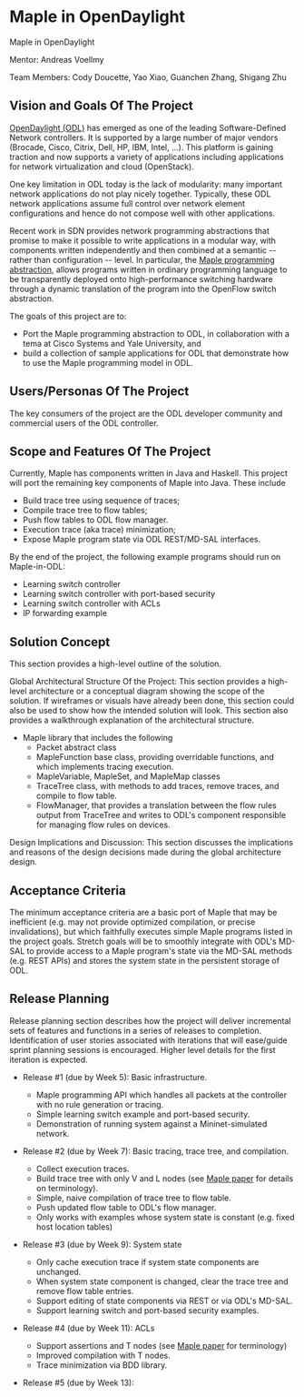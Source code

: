 # Maple in OpenDaylight
Maple in OpenDaylight

Mentor: Andreas Voellmy

Team Members: Cody Doucette, Yao Xiao, Guanchen Zhang, Shigang Zhu

## Vision and Goals Of The Project

[OpenDaylight (ODL)](http://www.opendaylight.org) has emerged as one of the leading Software-Defined Network controllers. It is supported by a large number of major vendors (Brocade, Cisco, Citrix, Dell, HP, IBM, Intel, …). This platform is gaining traction and now supports a variety of applications including applications for network virtualization and cloud (OpenStack).

One key limitation in ODL today is the lack of modularity: many important network applications do not play nicely together. Typically, these ODL network applications assume full control over network element configurations and hence do not compose well with other applications.

Recent work in SDN provides network programming abstractions that promise to make it possible to write applications in a modular way, with components written independently and then combined at a semantic -- rather than configuration -- level. In particular, the [Maple programming abstraction](http://haskell.cs.yale.edu/wp-content/uploads/2013/08/comm282-voellmy.pdf), allows programs written in ordinary programming language to be transparently deployed onto high-performance switching hardware through a dynamic translation of the program into the OpenFlow switch abstraction.

The goals of this project are to:
 * Port the Maple programming abstraction to ODL, in collaboration with a tema
   at Cisco Systems and Yale University, and
 * build a collection of sample applications for ODL that demonstrate how to use
   the Maple programming model in ODL. 

## Users/Personas Of The Project
The key consumers of the project are the ODL developer community and commercial
users of the ODL controller.

## Scope and Features Of The Project
Currently, Maple has components written in Java and Haskell. This project will
port the remaining key components of Maple into Java. These include

 * Build trace tree using sequence of traces;
 * Compile trace tree to flow tables;
 * Push flow tables to ODL flow manager.
 * Execution trace (aka trace) minimization;
 * Expose Maple program state via ODL REST/MD-SAL interfaces.

By the end of the project, the following example programs should run on
Maple-in-ODL:
 * Learning switch controller
 * Learning switch controller with port-based security
 * Learning switch controller with ACLs
 * IP forwarding example

## Solution Concept
This section provides a high-level outline of the solution.

Global Architectural Structure Of the Project:
This section provides a high-level architecture or a conceptual diagram showing
the scope of the solution. If wireframes or visuals have already been done, this
section could also be used to show how the intended solution will look. This
section also provides a walkthrough explanation of the architectural structure.
 * Maple library that includes the following
   * Packet abstract class
   * MapleFunction base class, providing overridable functions, and which
     implements tracing execution.
   * MapleVariable, MapleSet, and MapleMap classes
   * TraceTree class, with methods to add traces, remove traces, and compile to
     flow table.
   * FlowManager, that provides a translation between the flow rules output from
     TraceTree and writes to ODL's component responsible for managing flow rules
     on devices.

Design Implications and Discussion:
This section discusses the implications and reasons of the design decisions made during the global architecture design.

## Acceptance Criteria
The minimum acceptance criteria are a basic port of Maple that may be
inefficient (e.g. may not provide optimized compilation, or precise invalidations), but which faithfully
executes simple Maple programs listed in the project goals.  Stretch goals will
be to smoothly integrate with ODL's MD-SAL to provide access to a Maple
program's state via the MD-SAL methods (e.g. REST APIs) and stores the system
state in the persistent storage of ODL.

## Release Planning
Release planning section describes how the project will deliver incremental sets
of features and functions in a series of releases to completion. Identification
of user stories associated with iterations that will ease/guide sprint planning
sessions is encouraged. Higher level details for the first iteration is
expected.

 * Release #1 (due by Week 5): Basic infrastructure.
   * Maple programming API which handles all packets at the controller with no
     rule generation or tracing.
   * Simple learning switch example and port-based security.
   * Demonstration of running system against a Mininet-simulated network.

 * Release #2 (due by Week 7): Basic tracing, trace tree, and compilation.
   * Collect execution traces.
   * Build trace tree with only V and L nodes (see [Maple paper](http://haskell.cs.yale.edu/wp-content/uploads/2013/08/comm282-voellmy.pdf) for details on terminology).
   * Simple, naive compilation of trace tree to flow table.
   * Push updated flow table to ODL's flow manager.
   * Only works with examples whose system state is constant (e.g. fixed host
     location tables)
   
 * Release #3 (due by Week 9): System state
   * Only cache execution trace if system state components are unchanged.
   * When system state component is changed, clear the trace tree and remove
     flow table entries.
   * Support editing of state components via REST or via ODL's MD-SAL.
   * Support learning switch and port-based security examples.
   
 * Release #4 (due by Week 11): ACLs
   * Support assertions and T nodes (see [Maple paper](http://haskell.cs.yale.edu/wp-content/uploads/2013/08/comm282-voellmy.pdf) for terminology)
   * Improved compilation with T nodes.
   * Trace minimization via BDD library.

 * Release #5 (due by Week 13):


